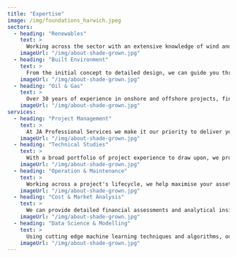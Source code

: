 ```yaml
---
title: "Expertise"
image: /img/foundations_harwich.jpeg
sectors:
  - heading: "Renewables"
    text: >
      Working across the sector with an extensive knowledge of wind and solar energy, discover how we can work with you to create a greener future.
    imageUrl: "/img/about-shade-grown.jpg"
  - heading: "Built Environment"
    text: >
      From the initial concept to detailed design, we can guide you through the whole project with our insights and experience.
    imageUrl: "/img/about-shade-grown.jpg"
  - heading: "Oil & Gas"
    text: >
      Over 30 years of experience in onshore and offshore projects, find out how we can assist your company.
    imageUrl: "/img/about-shade-grown.jpg"
services:
  - heading: "Project Management"
    text: >
      At JA Professional Services we make it our priority to deliver your project to your specific requirements on time and to budget.
    imageUrl: "/img/about-shade-grown.jpg"
  - heading: "Technical Studies"
    text: >
      With a broad portfolio of project experience to draw upon, we provide extensive independent technical services.
    imageUrl: "/img/about-shade-grown.jpg"
  - heading: "Operation & Maintenance"
    text: >
      Working across a project's lifecycle, we help maximise your asset's potential using bespoke systems and expertise.
    imageUrl: "/img/about-shade-grown.jpg"
  - heading: "Cost & Market Analysis"
    text: >
      We can provide detailed financial assessments and analytical insights to give your company a competetive edge.
    imageUrl: "/img/about-shade-grown.jpg"
  - heading: "Data Science & Modelling"
    text: >
      Using cutting edge machine learning techniques and algorithms, our experts make sense out of your big data.
    imageUrl: "/img/about-shade-grown.jpg"
---
```

